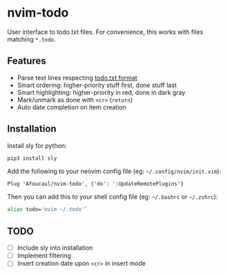 # nvim-todo

User interface to todo.txt files.
For convenience, this works with files matching `*.todo`.


## Features

- Parse text lines respecting [todo.txt format](https://github.com/todotxt/todo.txt)
- Smart ordering: higher-priority stuff first, done stuff last
- Smart highlighting: higher-priority in red, done in dark gray
- Mark/unmark as done with `<cr>` (`return`)
- Auto date completion on item creation


## Installation

Install sly for python:

```bash
pip3 install sly
```

Add the following to your neovim config file (eg: `~/.config/nvim/init.vim`):

```
Plug 'Afoucaul/nvim-todo', {'do': ':UpdateRemotePlugins'}
```

Then you can add this to your shell config file (eg: `~/.bashrc` or `~/.zshrc`):


```bash
alias todo='nvim ~/.todo'`
```


## TODO

- [ ] Include sly into installation
- [ ] Implement filtering
- [ ] Insert creation date upon `<cr>` in insert mode
